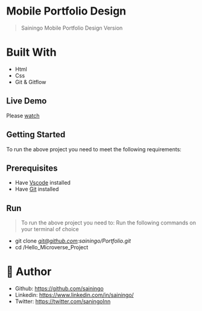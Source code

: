 # Mobile Portfolio Design
> Sainingo Mobile Portfolio Design Version

# Built With
- Html
- Css
- Git & Gitflow

## Live Demo
Please [watch](https://www.loom.com/share/9626f557c2314a56bbf24848292c6d52)

## Getting Started
To run the above project you need to meet the following requirements:
## Prerequisites
- Have [Vscode](https://code.visualstudio.com/) installed 
- Have [Git](https://git-scm.com/) installed

## Run
> To run the above project you need to:
> Run the following commands on your terminal of choice

- git clone  *git@github.com:sainingo/Portfolio.git*
- cd /Hello_Microverse_Project


# 🤵 Author
- Github: https://github.com/sainingo
- Linkedin: https://www.linkedin.com/in/sainingo/
- Twitter: https://twitter.com/saningoInn
